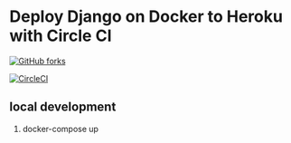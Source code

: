 # Deploy Django on Docker to Heroku with Circle CI

[![GitHub forks](https://img.shields.io/github/forks/badges/shields.svg?style=popout-square&label=Fork)](https://github.com/ErgoFriend/docker-django-circleci-heroku)

[![CircleCI](https://circleci.com/gh/FlyingUZI/teamproject2/tree/master.svg?style=svg)](https://circleci.com/gh/FlyingUZI/teamproject2/tree/master)

## local development

1. docker-compose up
